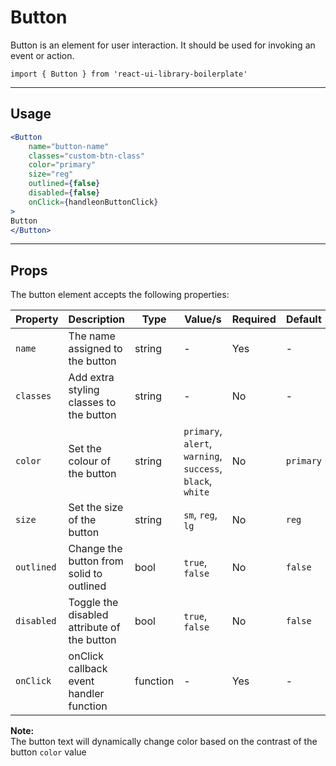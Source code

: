 # Button

Button is an element for user interaction. It should be used for invoking an event or action.

`import { Button } from 'react-ui-library-boilerplate'`

---

## Usage

```jsx
<Button
	name="button-name"
	classes="custom-btn-class"
	color="primary"
	size="reg"
	outlined={false}
	disabled={false}
	onClick={handleonButtonClick}
>
Button
</Button>
```

---

## Props

The button element accepts the following properties:

Property | Description | Type | Value/s | Required | Default
-|-|-|-|-|-
`name` | The name assigned to the button | string | - | Yes | -
`classes` | Add extra styling classes to the button | string | - | No | -
`color` | Set the colour of the button | string | `primary`, `alert`, `warning`, `success`, `black`, `white` | No | `primary`
`size` | Set the size of the button | string | `sm`, `reg`, `lg` | No | `reg`
`outlined` | Change the button from solid to outlined | bool | `true`, `false` | No | `false`
`disabled` | Toggle the disabled attribute of the button | bool | `true`, `false` | No | `false`
`onClick` | onClick callback event handler function | function | - | Yes | -

**Note:**  
The button text will dynamically change color based on the contrast of the button `color` value



